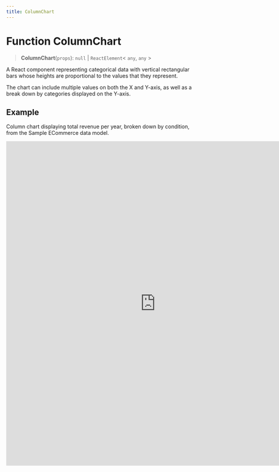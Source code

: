 ```yaml
---
title: ColumnChart
---
```


# Function ColumnChart

> **ColumnChart**(`props`): `null` \| `ReactElement`\< `any`, `any` \>

A React component representing categorical data with vertical rectangular bars
whose heights are proportional to the values that they represent.

The chart can include multiple values on both the X and Y-axis, as well as a break down by categories displayed on the Y-axis.

## Example

Column chart displaying total revenue per year, broken down by condition, from the Sample ECommerce data model.

<iframe
 src='https://csdk-playground.sisense.com/?example=charts%2Fcolumn-chart&mode=docs'
 width=800
 height=870
 style='border:none;'
/>

Additional Column Chart examples:

- [Stacked Column Chart](https://www.sisense.com/platform/compose-sdk/playground/?example=charts%2Fcolumn-chart-stacked)
- [Stacked Percentage Column Chart](https://www.sisense.com/platform/compose-sdk/playground/?example=charts%2Fcolumn-chart-stacked100)

## Parameters

| Parameter | Type | Description |
| :------ | :------ | :------ |
| `props` | [`ColumnChartProps`](../interfaces/interface.ColumnChartProps.md) | Column chart properties |

## Returns

`null` \| `ReactElement`\< `any`, `any` \>

Column Chart component
